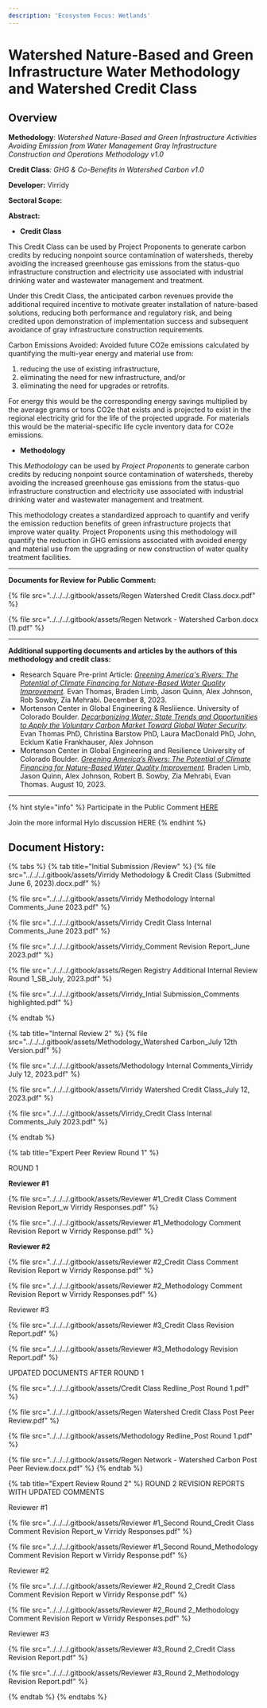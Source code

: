 ```yaml
---
description: 'Ecosystem Focus: Wetlands'
---
```


# Watershed Nature-Based and Green Infrastructure Water Methodology and Watershed Credit Class

## Overview

**Methodology**: _Watershed Nature-Based and Green Infrastructure Activities Avoiding Emission from Water Management Gray Infrastructure Construction and Operations Methodology v1.0_

**Credit Class**_: GHG & Co-Benefits in Watershed Carbon v1.0_&#x20;

**Developer:** Virridy

**Sectoral Scope:**&#x20;

**Abstract:**

* **Credit Class**

This Credit Class can be used by Project Proponents to generate carbon credits by reducing nonpoint source contamination of watersheds, thereby avoiding the increased greenhouse gas emissions from the status-quo infrastructure construction and electricity use  associated with industrial drinking water and wastewater management and treatment.

Under this Credit Class, the anticipated carbon revenues provide the additional required incentive to motivate greater installation of nature-based solutions, reducing both performance and regulatory risk, and being credited upon demonstration of implementation success and subsequent avoidance of gray infrastructure construction requirements.

Carbon Emissions Avoided: Avoided future CO2e emissions calculated by quantifying the multi-year energy and material use from:

1. reducing the use of existing infrastructure,
2. eliminating the need for new infrastructure, and/or
3. eliminating the need for upgrades or retrofits.

For energy this would be the corresponding energy savings multiplied by the average grams or tons CO2e that exists and is projected to exist in the regional electricity grid for the life of the projected upgrade. For materials this would be the material-specific life cycle inventory data for CO2e emissions.

* **Methodology**

This _Methodology_ can be used by _Project Proponents_ to generate carbon credits by reducing nonpoint source contamination of watersheds, thereby avoiding the increased greenhouse gas emissions from the status-quo infrastructure construction and electricity use associated with industrial drinking water and wastewater management and treatment.

This methodology creates a standardized approach to quantify and verify the emission reduction benefits of green infrastructure projects that improve water quality. Project Proponents using this methodology will quantify the reduction in GHG emissions associated with avoided energy and material use from the upgrading or new construction of water quality treatment facilities.

***

**Documents for Review for Public Comment:**

{% file src="../../../.gitbook/assets/Regen Watershed Credit Class.docx.pdf" %}

{% file src="../../../.gitbook/assets/Regen Network - Watershed Carbon.docx (1).pdf" %}

***

**Additional supporting documents and articles by the authors of this methodology and credit class:**

* Research Square Pre-print Article: [_Greening America's Rivers: The Potential of Climate Financing for Nature-Based Water Quality Improvement_](https://www.researchsquare.com/article/rs-3253325/v1)_._ Evan Thomas, Braden Limb, Jason Quinn, Alex Johnson, Rob Sowby, Zia Mehrabi. December 8, 2023.
* Mortenson Center in Global Engineering & Resliience. University of Colorado Boulder. [_Decarbonizing Water: State Trends and Opportunities to Apply the Voluntary Carbon Market Toward Global Water Security_](https://www.canva.com/design/DAF1aTXaF8o/ZZGkihgZsJ420ZrI8Ohp7Q/view?utm\_content=DAF1aTXaF8o\&utm\_campaign=designshare\&utm\_medium=link\&utm\_source=editor#19)_._ Evan Thomas PhD, Christina Barstow PhD, Laura MacDonald PhD, John, Ecklum Katie Frankhauser, Alex Johnson
* Mortenson Center in Global Engineering and Resilience University of Colorado Boulder. [_Greening America’s Rivers: The Potential of Climate Financing for Nature-Based Water Quality Improvement_](https://files.gitbook.com/v0/b/gitbook-x-prod.appspot.com/o/spaces%2FH1QmzemVpWDCJv0QlPOj%2Fuploads%2FYwFMkoxyXsqkKQptZFqK%2FUS\_Potential\_for\_Climate\_Financed\_Water\_Quality-compressed.pdf?alt=media\&token=62120b47-5b62-4956-9cbf-7739c5f50420)_._ Braden Limb, Jason Quinn, Alex Johnson, Robert B. Sowby, Zia Mehrabi, Evan Thomas. August 10, 2023.

***

{% hint style="info" %}
Participate in the Public Comment [HERE](https://airtable.com/appzrw40tJdLBM2RS/shrHn8lLVSSftTQP6)

Join the more informal Hylo discussion HERE
{% endhint %}

## Document History:

{% tabs %}
{% tab title="Initial Submission /Review" %}
{% file src="../../../.gitbook/assets/Virridy Methodology  & Credit Class (Submitted June 6, 2023).docx.pdf" %}

{% file src="../../../.gitbook/assets/Virridy Methodology Internal Comments_June 2023.pdf" %}

{% file src="../../../.gitbook/assets/Virridy Credit Class Internal Comments_June 2023.pdf" %}

{% file src="../../../.gitbook/assets/Virridy_Comment Revision Report_June 2023.pdf" %}

{% file src="../../../.gitbook/assets/Regen Registry Additional Internal Review Round 1_SB_July, 2023.pdf" %}

{% file src="../../../.gitbook/assets/Virridy_Intial Submission_Comments highlighted.pdf" %}


{% endtab %}

{% tab title="Internal Review 2" %}
{% file src="../../../.gitbook/assets/Methodology_Watershed Carbon_July 12th Version.pdf" %}

{% file src="../../../.gitbook/assets/Methodology Internal Comments_Virridy July 12, 2023.pdf" %}

{% file src="../../../.gitbook/assets/Virridy Watershed Credit Class_July 12, 2023.pdf" %}

{% file src="../../../.gitbook/assets/Virridy_Credit Class Internal Comments_July 2023.pdf" %}


{% endtab %}

{% tab title="Expert Peer Review Round 1" %}


ROUND 1

**Reviewer #1**

{% file src="../../../.gitbook/assets/Reviewer #1_Credit Class Comment Revision Report_w Virridy Responses.pdf" %}

{% file src="../../../.gitbook/assets/Reviewer #1_Methodology Comment Revision Report w Virridy Response.pdf" %}

**Reviewer #2**

{% file src="../../../.gitbook/assets/Reviewer #2_Credit Class Comment Revision Report w Virridy Response.pdf" %}

{% file src="../../../.gitbook/assets/Reviewer #2_Methodology Comment Revision Report w Virridy Responses.pdf" %}

Reviewer #3

{% file src="../../../.gitbook/assets/Reviewer #3_Credit Class Revision Report.pdf" %}

{% file src="../../../.gitbook/assets/Reviewer #3_Methodology Revision Report.pdf" %}

UPDATED DOCUMENTS AFTER ROUND 1

{% file src="../../../.gitbook/assets/Credit Class Redline_Post Round 1.pdf" %}

{% file src="../../../.gitbook/assets/Regen Watershed Credit Class Post Peer Review.pdf" %}

{% file src="../../../.gitbook/assets/Methodology Redline_Post Round 1.pdf" %}

{% file src="../../../.gitbook/assets/Regen Network - Watershed Carbon Post Peer Review.docx.pdf" %}
{% endtab %}

{% tab title="Expert Review Round 2" %}
ROUND 2 REVISION REPORTS WITH UPDATED COMMENTS

Reviewer #1

{% file src="../../../.gitbook/assets/Reviewer #1_Second Round_Credit Class Comment Revision Report_w Virridy Responses.pdf" %}

{% file src="../../../.gitbook/assets/Reviewer #1_Second Round_Methodology Comment Revision Report w Virridy Response.pdf" %}

Reviewer #2

{% file src="../../../.gitbook/assets/Reviewer #2_Round 2_Credit Class Comment Revision Report w Virridy Response.pdf" %}

{% file src="../../../.gitbook/assets/Reviewer #2_Round 2_Methodology Comment Revision Report w Virridy Responses.pdf" %}

Reviewer #3

{% file src="../../../.gitbook/assets/Reviewer #3_Round 2_Credit Class Revision Report.pdf" %}

{% file src="../../../.gitbook/assets/Reviewer #3_Round 2_Methodology Revision Report.pdf" %}


{% endtab %}
{% endtabs %}

